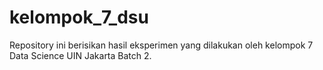 # kelompok_7_dsu

Repository ini berisikan hasil eksperimen yang dilakukan oleh kelompok 7 Data Science UIN Jakarta Batch 2.
